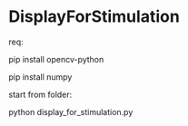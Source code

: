 # DisplayForStimulation
 
req:

pip install opencv-python

pip install numpy


start from folder:

python display_for_stimulation.py
